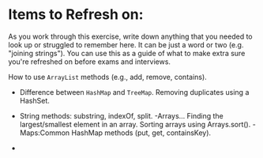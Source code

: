 # Items to Refresh on:

As you work through this exercise, write down anything that you needed to look up or struggled to remember here. It can be just a word or two (e.g. "joining strings"). You can use this as a guide of what to make extra sure you're refreshed on before exams and interviews.


 How to use `ArrayList` methods (e.g., add, remove, contains).
- Difference between `HashMap` and `TreeMap`.
Removing duplicates using a HashSet.
- String methods: substring, indexOf, split.
-Arrays...
Finding the largest/smallest element in an array.
Sorting arrays using Arrays.sort().
-Maps:Common HashMap methods (put, get, containsKey).


- 